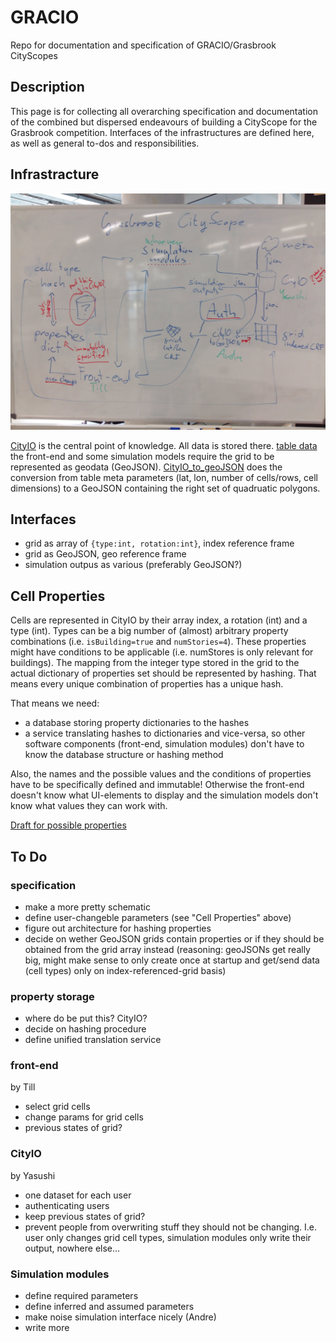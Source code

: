# GRACIO
Repo for documentation and specification of GRACIO/Grasbrook CityScopes


## Description

This page is for collecting all overarching specification and documentation of the combined but dispersed endeavours of building a CityScope for the Grasbrook competition. Interfaces of the infrastructures are defined here, as well as general to-dos and responsibilities.

## Infrastracture

![architecture schematic](figures/infrastructure_schematic_wb.jpg "architecture schematic")

[CityIO](https://github.com/CityScope/CS_CityIO) is the central point of knowledge. All data is stored there. [table data](https://cityio.media.mit.edu/api/table/grasbrook/)
the front-end and some simulation models require the grid to be represented as geodata (GeoJSON). [CityIO_to_geoJSON](https://github.com/andredaa/city_io_to_geojson) does the conversion from table meta parameters (lat, lon, number of cells/rows, cell dimensions) to a GeoJSON containing the right set of quadruatic polygons.

## Interfaces

- grid as array of ```{type:int, rotation:int}```, index reference frame
- grid as GeoJSON, geo reference frame
- simulation outpus as various (preferably GeoJSON?)

## Cell Properties
Cells are represented in CityIO by their array index, a rotation (int) and a type (int).
Types can be a big number of (almost) arbitrary property combinations (i.e. ```isBuilding=true``` and ```numStories=4```). These properties might have conditions to be applicable (i.e. numStores is only relevant for buildings).
The mapping from the integer type stored in the grid to the actual dictionary of properties set should be represented by hashing. That means every unique combination of properties has a unique hash.

That means we need:
- a database storing property dictionaries to the hashes
- a service translating hashes to dictionaries and vice-versa, so other software components (front-end, simulation modules) don't have to know the database structure or hashing method

Also, the names and the possible values and the conditions of properties have to be specifically defined and immutable! Otherwise the front-end doesn't know what UI-elements to display and the simulation models don't know what values they can work with.

[Draft for possible properties](https://docs.google.com/spreadsheets/d/1DOxu__JDZzfLnyQFTfZ7T8ndZIsdYotxPbvtF2Q_o_I/edit#gid=0)

## To Do

### specification
- make a more pretty schematic
- define user-changeble parameters (see "Cell Properties" above)
- figure out architecture for hashing properties
- decide on wether GeoJSON grids contain properties or if they should be obtained from the grid array instead (reasoning: geoJSONs get really big, might make sense to only create once at startup and get/send data (cell types) only on index-referenced-grid basis)

### property storage
- where do be put this? CityIO?
- decide on hashing procedure
- define unified translation service

### front-end
by Till
- select grid cells
- change params for grid cells
- previous states of grid?

### CityIO
by Yasushi
- one dataset for each user
- authenticating users
- keep previous states of grid?
- prevent people from overwriting stuff they should not be changing. I.e. user only changes grid cell types, simulation modules only write their output, nowhere else...

### Simulation modules
- define required parameters
- define inferred and assumed parameters
- make noise simulation interface nicely (Andre)
- write more